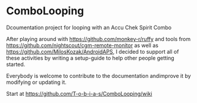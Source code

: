 # ComboLooping
Dcoumentation project for looping with an Accu Chek Spirit Combo

After playing around with https://github.com/monkey-r/ruffy and tools from https://github.com/nightscout/cgm-remote-monitor as well as https://github.com/MilosKozak/AndroidAPS, I decided to support all of these activities by writing a setup-guide to help other people getting started.

Everybody is welcome to contribute to the documentation andimprove it by modifying or updating it.

Start at https://github.com/T-o-b-i-a-s/ComboLooping/wiki
